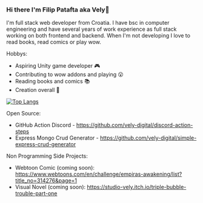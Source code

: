 ### Hi there I'm Filip Patafta aka Vely👋

I'm full stack web developer from Croatia. I have bsc in computer engineering and have several years of work experience as full stack working on both frontend and backend. 
When I'm not developing I love to read books, read comics or play wow.

Hobbys:
* Aspiring Unity game developer 🎮
* Contributing to wow addons and playing 😮
* Reading books and comics 📚
* Creation overall 🎨

[![Top Langs](https://github-readme-stats.vercel.app/api/top-langs/?username=vely-digital&layout=compact)](https://github.com/anuraghazra/github-readme-stats)

Open Source:
* GitHub Action Discord - https://github.com/vely-digital/discord-action-steps
* Express Mongo Crud Generator - https://github.com/vely-digital/simple-express-crud-generator

Non Programming Side Projects:
* Webtoon Comic (coming soon): https://www.webtoons.com/en/challenge/empiras-awakening/list?title_no=314276&page=1
* Visual Novel (coming soon): https://studio-vely.itch.io/triple-bubble-trouble-part-one